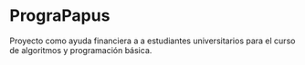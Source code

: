# PrograPapus
Proyecto como ayuda financiera a a estudiantes universitarios para el curso de algoritmos y programación básica.
